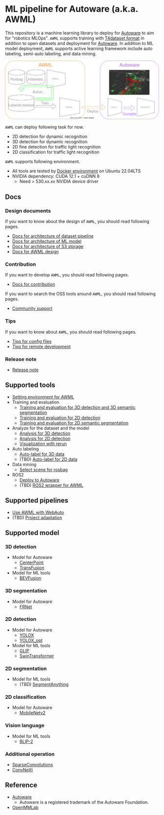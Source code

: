 # ML pipeline for Autoware (a.k.a. AWML)

This repository is a machine learning library to deploy for [Autoware](https://github.com/autowarefoundation/autoware) to aim for "robotics MLOps".
`AWML` supports training with [T4dataset format](https://github.com/tier4/tier4_perception_dataset) in addition to open datasets and deployment for [Autoware](https://github.com/autowarefoundation/autoware).
In addition to ML model deployment, `AWML` supports active learning framework include auto labeling, semi-auto labeling, and data mining.

![](/docs/fig/AWML.drawio.svg)

`AWML` can deploy following task for now.

- 2D detection for dynamic recognition
- 3D detection for dynamic recognition
- 2D fine detection for traffic light recognition
- 2D classification for traffic light recognition

`AWML` supports following environment.

- All tools are tested by [Docker environment](Dockerfile) on Ubuntu 22.04LTS
- NVIDIA dependency: CUDA 12.1 + cuDNN 8
  - Need > 530.xx.xx NVIDIA device driver

## Docs
### Design documents

If you want to know about the design of `AWML`, you should read following pages.

- [Docs for architecture of dataset pipeline](/docs/design/architecture_dataset.md)
- [Docs for architecture of ML model](/docs/design/architecture_model.md)
- [Docs for architecture of S3 storage](/docs/design/architecture_s3.md)
- [Docs for AWML design](/docs/design/autoware_ml_design.md)

### Contribution

If you want to develop `AWML`, you should read following pages.

- [Docs for contribution](/docs/contribution/contribution.md)

If you want to search the OSS tools around `AWML`, you should read following pages.

- [Community support](/docs/contribution/community_support.md)

### Tips

If you want to know about `AWML`, you should read following pages.

- [Tips for config files](/docs/tips/config.md)
- [Tips for remote development](/docs/tips/remote_development.md)

### Release note

- [Release note](/docs/release_note/release_note.md)

## Supported tools

- [Setting environment for AWML](/tools/setting_environment/)
- Training and evaluation
  - [Training and evaluation for 3D detection and 3D semantic segmentation](/tools/detection3d/)
  - [Training and evaluation for 2D detection](/tools/detection2d/)
  - [Training and evaluation for 2D semantic segmentation](/tools/segmentation2d/)
- Analyze for the dataset and the model
  - [Analysis for 3D detection](/tools/analysis_3d)
  - [Analysis for 2D detection](/tools/analysis_2d)
  - [Visualization with rerun](/tools/rerun_visualization)
- Auto labeling
  - [Auto-label for 3D data](/tools/auto_labeling_3d/)
  - (TBD) [Auto-label for 2D data](/tools/auto_labeling_2d/)
- Data mining
  - [Select scene for rosbag](/tools/scene_selector/)
- ROS2
  - [Deploy to Autoware](/tools/deploy_to_autoware/)
  - (TBD) [ROS2 wrapper for AWML](/tools/autoware_ml_ros2/)

## Supported pipelines

- [Use AWML with WebAuto](/pipelines/webauto/)
- (TBD) [Project adaptation](/pipelines/project_adaptation/)

## Supported model
### 3D detection

- Model for Autoware
  - [CenterPoint](/projects/CenterPoint/)
  - [TransFusion](/projects/TransFusion/)
- Model for ML tools
  - [BEVFusion](/projects/BEVFusion/)

### 3D segmentation

- Model for Autoware
  - [FRNet](/projects/FRNet/)

### 2D detection

- Model for Autoware
  - [YOLOX](/projects/YOLOX/)
  - [YOLOX_opt](/projects/YOLOX_opt/)
- Model for ML tools
  - [GLIP](/projects/GLIP/)
  - [SwinTransformer](/projects/SwinTransformer/)

### 2D segmentation

- Model for ML tools
  - (TBD) [SegmentAnything](/projects/SegmentAnything/)

### 2D classification

- Model for Autoware
  - [MobileNetv2](/projects/MobileNetv2/)

### Vision language

- Model for ML tools
  - [BLIP-2](/projects/BLIP-2/)

### Additional operation

- [SparseConvolutions](/projects/SparseConvolution/)
- [ConvNeXt](/projects/ConvNeXt_PC/)

## Reference

- [Autoware](https://github.com/autowarefoundation/autoware)
  - Autoware is a registered trademark of the Autoware Foundation.
- [OpenMMLab](https://github.com/open-mmlab)
